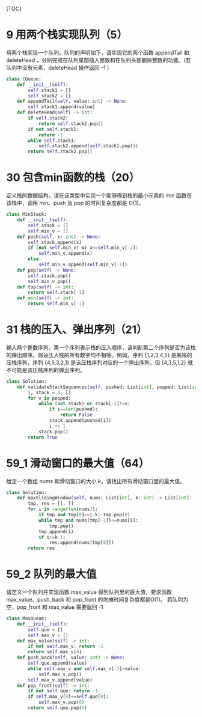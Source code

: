 [TOC]

# 9 用两个栈实现队列（5）

用两个栈实现一个队列。队列的声明如下，请实现它的两个函数 appendTail 和 deleteHead ，分别完成在队列尾部插入整数和在队列头部删除整数的功能。(若队列中没有元素，deleteHead 操作返回 -1 )
```python
class CQueue:
    def __init__(self):
        self.stack1 = []
        self.stack2 = []
    def appendTail(self, value: int) -> None:
        self.stack1.append(value)
    def deleteHead(self) -> int:
        if self.stack2:
            return self.stack2.pop()
        if not self.stack1:
            return -1
        while self.stack1:
            self.stack2.append(self.stack1.pop())
        return self.stack2.pop()
```
# 30 包含min函数的栈（20）
定义栈的数据结构，请在该类型中实现一个能够得到栈的最小元素的 min 函数在该栈中，调用 min、push 及 pop 的时间复杂度都是 O(1)。
```python
class MinStack:
    def __init__(self):
        self.stack = []
        self.min_v = []
    def push(self, x: int) -> None:
        self.stack.append(x)
        if (not self.min_v) or x<=self.min_v[-1]:
            self.min_v.append(x)
        else:
            self.min_v.append(self.min_v[-1])
    def pop(self) -> None:
        self.stack.pop()
        self.min_v.pop()
    def top(self) -> int:
        return self.stack[-1]
    def min(self) -> int:
        return self.min_v[-1]
```
# 31 栈的压入、弹出序列（21）
输入两个整数序列，第一个序列表示栈的压入顺序，请判断第二个序列是否为该栈的弹出顺序。假设压入栈的所有数字均不相等。例如，序列 {1,2,3,4,5} 是某栈的压栈序列，序列 {4,5,3,2,1} 是该压栈序列对应的一个弹出序列，但 {4,3,5,1,2} 就不可能是该压栈序列的弹出序列。
```python
class Solution:
    def validateStackSequences(self, pushed: List[int], popped: List[int]) -> bool:
        i, stack = 0, []
        for v in popped:
            while (not stack) or stack[-1]!=v:
                if i==len(pushed):
                    return False
                stack.append(pushed[i])
                i += 1
            stack.pop()
        return True
```
# 59_1 滑动窗口的最大值（64）
给定一个数组 nums 和滑动窗口的大小 k，请找出所有滑动窗口里的最大值。
```python
class Solution:
    def maxSlidingWindow(self, nums: List[int], k: int) -> List[int]:
        tmp, res = [], []
        for i in range(len(nums)):
            if tmp and tmp[0]==i-k: tmp.pop(0)
            while tmp and nums[tmp[-1]]<=nums[i]:
                tmp.pop()
            tmp.append(i)
            if i>=k-1:
                res.append(nums[tmp[0]])
        return res
```
# 59_2 队列的最大值
请定义一个队列并实现函数 max_value 得到队列里的最大值，要求函数max_value、push_back 和 pop_front 的均摊时间复杂度都是O(1)。
若队列为空，pop_front 和 max_value 需要返回 -1
```python
class MaxQueue:
    def __init__(self):
        self.que = []
        self.max_v = []
    def max_value(self) -> int:
        if not self.max_v: return -1
        return self.max_v[0]
    def push_back(self, value: int) -> None:
        self.que.append(value)
        while self.max_v and self.max_v[-1]<value:
            self.max_v.pop()
        self.max_v.append(value)
    def pop_front(self) -> int:
        if not self.que: return -1
        if self.max_v[0]==self.que[0]:
            self.max_v.pop(0)
        return self.que.pop(0)
```